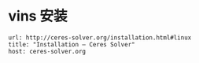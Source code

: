# vins 安装

```cardlink
url: http://ceres-solver.org/installation.html#linux
title: "Installation — Ceres Solver"
host: ceres-solver.org
```
